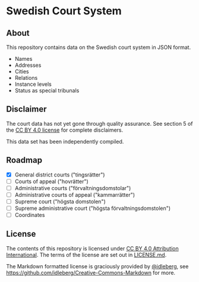 # Swedish Court System

## About

This repository contains data on the Swedish court system in JSON format.

- Names
- Addresses
- Cities
- Relations
- Instance levels
- Status as special tribunals

## Disclaimer

The court data has not yet gone through quality assurance. See section 5 of the [CC BY 4.0 license](LICENSE.md) for complete disclaimers.

This data set has been independently compiled.

## Roadmap

- [x] General district courts ("tingsrätter")
- [ ] Courts of appeal ("hovrätter")
- [ ] Administrative courts ("förvaltningsdomstolar")
- [ ] Administrative courts of appeal ("kammarrätter")
- [ ] Supreme court ("högsta domstolen")
- [ ] Supreme administrative court ("högsta förvaltningsdomstolen")
- [ ] Coordinates

## License

The contents of this repository is licensed under [CC BY 4.0 Attribution International](https://creativecommons.org/licenses/by/4.0/). The terms of the license are set out in [LICENSE.md](LICENSE.md).

The Markdown formatted license is graciously provided by [@idleberg](https://github.com/idleberg), see https://github.com/idleberg/Creative-Commons-Markdown for more.
